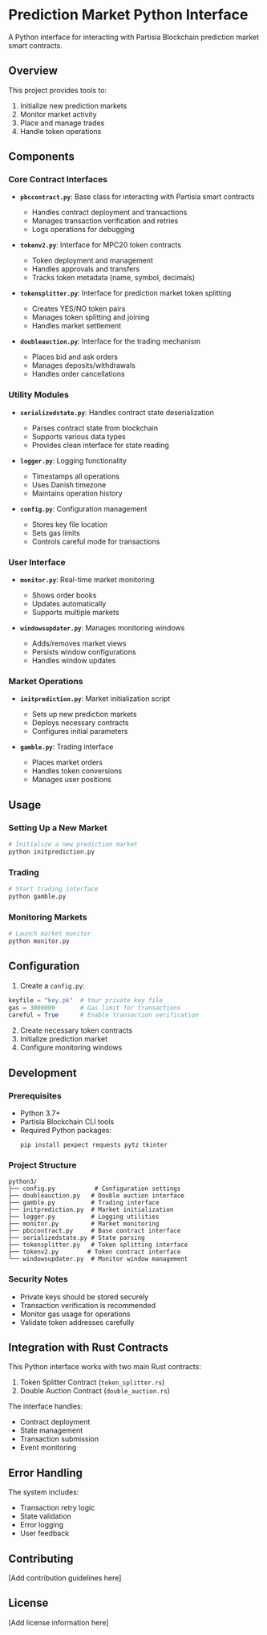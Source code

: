 # Prediction Market Python Interface

A Python interface for interacting with Partisia Blockchain prediction market smart contracts.

## Overview

This project provides tools to:

1. Initialize new prediction markets
2. Monitor market activity
3. Place and manage trades
4. Handle token operations

## Components

### Core Contract Interfaces

- **`pbccontract.py`**: Base class for interacting with Partisia smart contracts

  - Handles contract deployment and transactions
  - Manages transaction verification and retries
  - Logs operations for debugging

- **`tokenv2.py`**: Interface for MPC20 token contracts

  - Token deployment and management
  - Handles approvals and transfers
  - Tracks token metadata (name, symbol, decimals)

- **`tokensplitter.py`**: Interface for prediction market token splitting

  - Creates YES/NO token pairs
  - Manages token splitting and joining
  - Handles market settlement

- **`doubleauction.py`**: Interface for the trading mechanism
  - Places bid and ask orders
  - Manages deposits/withdrawals
  - Handles order cancellations

### Utility Modules

- **`serializedstate.py`**: Handles contract state deserialization

  - Parses contract state from blockchain
  - Supports various data types
  - Provides clean interface for state reading

- **`logger.py`**: Logging functionality

  - Timestamps all operations
  - Uses Danish timezone
  - Maintains operation history

- **`config.py`**: Configuration management
  - Stores key file location
  - Sets gas limits
  - Controls careful mode for transactions

### User Interface

- **`monitor.py`**: Real-time market monitoring

  - Shows order books
  - Updates automatically
  - Supports multiple markets

- **`windowsupdater.py`**: Manages monitoring windows
  - Adds/removes market views
  - Persists window configurations
  - Handles window updates

### Market Operations

- **`initprediction.py`**: Market initialization script

  - Sets up new prediction markets
  - Deploys necessary contracts
  - Configures initial parameters

- **`gamble.py`**: Trading interface
  - Places market orders
  - Handles token conversions
  - Manages user positions

## Usage

### Setting Up a New Market

```python
# Initialize a new prediction market
python initprediction.py
```

### Trading

```python
# Start trading interface
python gamble.py
```

### Monitoring Markets

```python
# Launch market monitor
python monitor.py
```

## Configuration

1. Create a `config.py`:

```python
keyfile = "key.pk"  # Your private key file
gas = 3000000       # Gas limit for transactions
careful = True      # Enable transaction verification
```

2. Create necessary token contracts
3. Initialize prediction market
4. Configure monitoring windows

## Development

### Prerequisites

- Python 3.7+
- Partisia Blockchain CLI tools
- Required Python packages:
  ```
  pip install pexpect requests pytz tkinter
  ```

### Project Structure

```
python3/
├── config.py           # Configuration settings
├── doubleauction.py   # Double auction interface
├── gamble.py          # Trading interface
├── initprediction.py  # Market initialization
├── logger.py          # Logging utilities
├── monitor.py         # Market monitoring
├── pbccontract.py     # Base contract interface
├── serializedstate.py # State parsing
├── tokensplitter.py   # Token splitting interface
├── tokenv2.py        # Token contract interface
└── windowsupdater.py  # Monitor window management
```

### Security Notes

- Private keys should be stored securely
- Transaction verification is recommended
- Monitor gas usage for operations
- Validate token addresses carefully

## Integration with Rust Contracts

This Python interface works with two main Rust contracts:

1. Token Splitter Contract (`token_splitter.rs`)
2. Double Auction Contract (`double_auction.rs`)

The interface handles:

- Contract deployment
- State management
- Transaction submission
- Event monitoring

## Error Handling

The system includes:

- Transaction retry logic
- State validation
- Error logging
- User feedback

## Contributing

[Add contribution guidelines here]

## License

[Add license information here]
